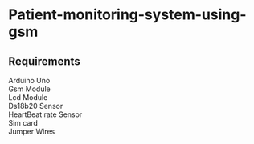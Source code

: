 # Patient-monitoring-system-using-gsm
## Requirements
Arduino Uno<br>
Gsm Module<br>
Lcd Module<br>
Ds18b20 Sensor<br>
HeartBeat rate Sensor<br>
Sim card<br>
Jumper Wires
